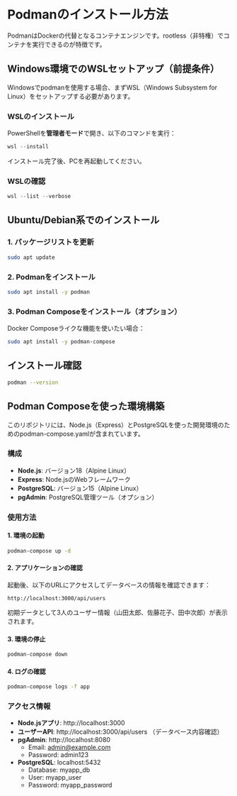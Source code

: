 # Podmanのインストール方法

PodmanはDockerの代替となるコンテナエンジンです。rootless（非特権）でコンテナを実行できるのが特徴です。

## Windows環境でのWSLセットアップ（前提条件）

Windowsでpodmanを使用する場合、まずWSL（Windows Subsystem for Linux）をセットアップする必要があります。

### WSLのインストール
PowerShellを**管理者モード**で開き、以下のコマンドを実行：
```powershell
wsl --install
```

インストール完了後、PCを再起動してください。

### WSLの確認
```powershell
wsl --list --verbose
```

## Ubuntu/Debian系でのインストール

### 1. パッケージリストを更新
```bash
sudo apt update
```

### 2. Podmanをインストール
```bash
sudo apt install -y podman
```

### 3. Podman Composeをインストール（オプション）
Docker Composeライクな機能を使いたい場合：
```bash
sudo apt install -y podman-compose
```

## インストール確認
```bash
podman --version
```

## Podman Composeを使った環境構築

このリポジトリには、Node.js（Express）とPostgreSQLを使った開発環境のためのpodman-compose.yamlが含まれています。

### 構成
- **Node.js**: バージョン18（Alpine Linux）
- **Express**: Node.jsのWebフレームワーク
- **PostgreSQL**: バージョン15（Alpine Linux）
- **pgAdmin**: PostgreSQL管理ツール（オプション）

### 使用方法

#### 1. 環境の起動
```bash
podman-compose up -d
```

#### 2. アプリケーションの確認
起動後、以下のURLにアクセスしてデータベースの情報を確認できます：
```
http://localhost:3000/api/users
```
初期データとして3人のユーザー情報（山田太郎、佐藤花子、田中次郎）が表示されます。

#### 3. 環境の停止
```bash
podman-compose down
```

#### 4. ログの確認
```bash
podman-compose logs -f app
```

### アクセス情報
- **Node.jsアプリ**: http://localhost:3000
- **ユーザーAPI**: http://localhost:3000/api/users （データベース内容確認）
- **pgAdmin**: http://localhost:8080
  - Email: admin@example.com
  - Password: admin123
- **PostgreSQL**: localhost:5432
  - Database: myapp_db
  - User: myapp_user
  - Password: myapp_password